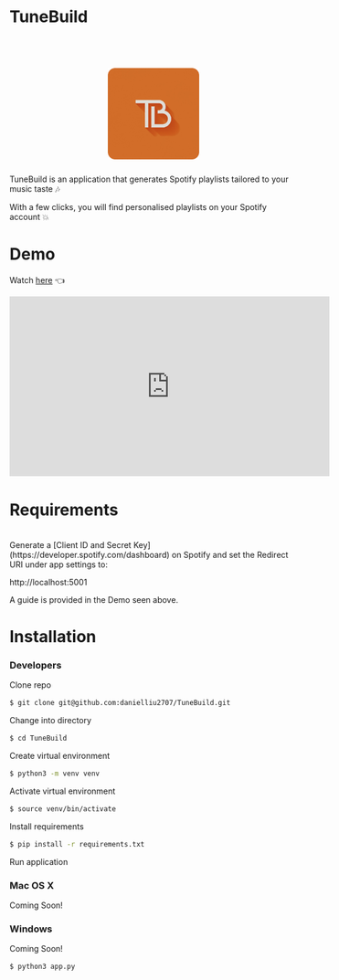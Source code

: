 # TuneBuild

<h1 align="center">
  <br>
  <img src="https://github.com/danielliu2707/TuneBuild/blob/main/templates/assets/images/logo.png" width="160">
</h1>

TuneBuild is an application that generates Spotify playlists tailored to your music taste 🎶

With a few clicks, you will find personalised playlists on your Spotify account 💥

# Demo
Watch <a href="https://www.youtube.com/watch?v=r6SXL31N6sg">here</a> 👈

<iframe width="560" height="315" src="https://www.youtube.com/embed/r6SXL31N6sg?si=1bQj4xCLhlu-ZRdz" title="YouTube video player" frameborder="0" allow="accelerometer; autoplay; clipboard-write; encrypted-media; gyroscope; picture-in-picture; web-share" allowfullscreen></iframe>

<br>

# Requirements
<br>
Generate a [Client ID and Secret Key](https://developer.spotify.com/dashboard) on Spotify and set the Redirect URI under app settings to:  

http://localhost:5001

A guide is provided in the Demo seen above.

# Installation

### Developers

Clone repo

```sh
$ git clone git@github.com:danielliu2707/TuneBuild.git
```

Change into directory

```sh
$ cd TuneBuild
```

Create virtual environment

```sh
$ python3 -m venv venv
```

Activate virtual environment

```sh
$ source venv/bin/activate
```

Install requirements

```sh
$ pip install -r requirements.txt
```

Run application

### Mac OS X
Coming Soon!

### Windows
Coming Soon!

```sh
$ python3 app.py
```
